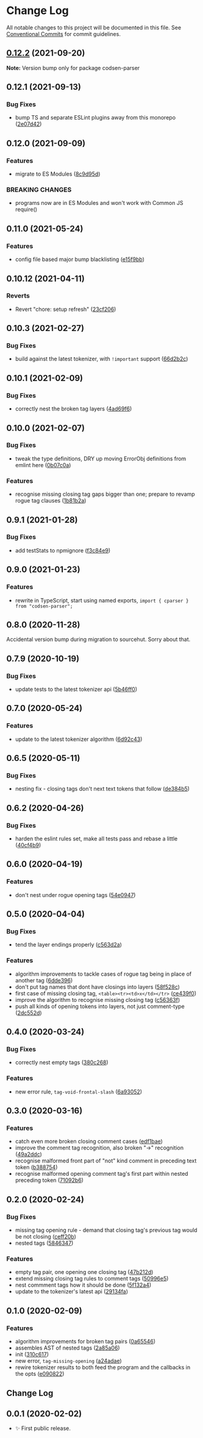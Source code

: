 # Change Log

All notable changes to this project will be documented in this file.
See [Conventional Commits](https://conventionalcommits.org) for commit guidelines.

## [0.12.2](https://github.com/codsen/codsen/compare/codsen-parser@0.12.1...codsen-parser@0.12.2) (2021-09-20)

**Note:** Version bump only for package codsen-parser





## 0.12.1 (2021-09-13)

### Bug Fixes

- bump TS and separate ESLint plugins away from this monorepo ([2e07d42](https://github.com/codsen/codsen/commit/2e07d424222b6ffedf5fb45c83ad453627ec2904))

## 0.12.0 (2021-09-09)

### Features

- migrate to ES Modules ([8c9d95d](https://github.com/codsen/codsen/commit/8c9d95d5dea0b769c2f070397141918a4893d575))

### BREAKING CHANGES

- programs now are in ES Modules and won't work with Common JS require()

## 0.11.0 (2021-05-24)

### Features

- config file based major bump blacklisting ([e15f9bb](https://github.com/codsen/codsen/commit/e15f9bba1c4fd5f847ac28b3f38fa6ee633f5dca))

## 0.10.12 (2021-04-11)

### Reverts

- Revert "chore: setup refresh" ([23cf206](https://github.com/codsen/codsen/commit/23cf206970a087ff0fa04e61f94d919f59ab3881))

## 0.10.3 (2021-02-27)

### Bug Fixes

- build against the latest tokenizer, with `!important` support ([66d2b2c](https://github.com/codsen/codsen/commit/66d2b2c60cdf88ce734443b9742d774401c0d914))

## 0.10.1 (2021-02-09)

### Bug Fixes

- correctly nest the broken tag layers ([4ad69f6](https://github.com/codsen/codsen/commit/4ad69f605f7164245d53bc2ec5b24bf0426ec3c7))

## 0.10.0 (2021-02-07)

### Bug Fixes

- tweak the type definitions, DRY up moving ErrorObj definitions from emlint here ([0b07c0a](https://github.com/codsen/codsen/commit/0b07c0acc8b93c6b92779b10846e545492c0babc))

### Features

- recognise missing closing tag gaps bigger than one; prepare to revamp rogue tag clauses ([1b81b2a](https://github.com/codsen/codsen/commit/1b81b2a5132e91c3b27db1d93d2082a8fdbb5774))

## 0.9.1 (2021-01-28)

### Bug Fixes

- add testStats to npmignore ([f3c84e9](https://github.com/codsen/codsen/commit/f3c84e95afc5514214312f913692d85b2e12eb29))

## 0.9.0 (2021-01-23)

### Features

- rewrite in TypeScript, start using named exports, `import { cparser } from "codsen-parser";`

## 0.8.0 (2020-11-28)

Accidental version bump during migration to sourcehut. Sorry about that.

## 0.7.9 (2020-10-19)

### Bug Fixes

- update tests to the latest tokenizer api ([5b46ff0](https://gitlab.com/codsen/codsen/commit/5b46ff094d714bf25ceaf1808fa201a7dd9334b8))

## 0.7.0 (2020-05-24)

### Features

- update to the latest tokenizer algorithm ([6d92c43](https://gitlab.com/codsen/codsen/commit/6d92c430d23a116a7c4a643b3caf92b1c785a515))

## 0.6.5 (2020-05-11)

### Bug Fixes

- nesting fix - closing tags don't next text tokens that follow ([de384b5](https://gitlab.com/codsen/codsen/commit/de384b5a3e89f6521cc4c080da1f9de3ebe96f4f))

## 0.6.2 (2020-04-26)

### Bug Fixes

- harden the eslint rules set, make all tests pass and rebase a little ([40cf4b9](https://gitlab.com/codsen/codsen/commit/40cf4b9dcb2dd1beca40d4ad4f72a9c9b07c5ad4))

## 0.6.0 (2020-04-19)

### Features

- don't nest under rogue opening tags ([54e0947](https://gitlab.com/codsen/codsen/commit/54e0947d3fd6de81347345571c6d04669124865b))

## 0.5.0 (2020-04-04)

### Bug Fixes

- tend the layer endings properly ([c563d2a](https://gitlab.com/codsen/codsen/commit/c563d2a73955a5d45ec4af54b34a2de36ae72ce5))

### Features

- algorithm improvements to tackle cases of rogue tag being in place of another tag ([6dde396](https://gitlab.com/codsen/codsen/commit/6dde3963d2c745f6270b0d4f005ae2f426cae886))
- don't put tag names that dont have closings into layers ([58f528c](https://gitlab.com/codsen/codsen/commit/58f528c69bde19885ec6eb44d7bbc59782fc80ea))
- first case of missing closing tag, `<table><tr><td>x</td></tr>` ([ce439f0](https://gitlab.com/codsen/codsen/commit/ce439f09d815c1ad9c94ce806030f5020fec44f9))
- improve the algorithm to recognise missing closing tag ([c56363f](https://gitlab.com/codsen/codsen/commit/c56363f7b78d38dde8e76c4c73bb2af755392bcb))
- push all kinds of opening tokens into layers, not just comment-type ([2dc552d](https://gitlab.com/codsen/codsen/commit/2dc552de19d720841463f3aec585532015726c4d))

## 0.4.0 (2020-03-24)

### Bug Fixes

- correctly nest empty tags ([380c268](https://gitlab.com/codsen/codsen/commit/380c26893d8cd05e2d07c7d6110167183cf8cce0))

### Features

- new error rule, `tag-void-frontal-slash` ([6a93052](https://gitlab.com/codsen/codsen/commit/6a930521f5a7f11f0a57183006d19bae29c013ff))

## 0.3.0 (2020-03-16)

### Features

- catch even more broken closing comment cases ([edf1bae](https://gitlab.com/codsen/codsen/commit/edf1baed7fbed1fb4d90162f1e27bc1e0eec6563))
- improve the comment tag recognition, also broken "->" recognition ([49a2ddc](https://gitlab.com/codsen/codsen/commit/49a2ddc9b6f6e14c3c9e36c03c2352e90149979e))
- recognise malformed front part of "not" kind comment in preceding text token ([b388754](https://gitlab.com/codsen/codsen/commit/b388754b0a1a54e92ae94e47d0b7f0d14b2a7b4c))
- recognise malformed opening comment tag's first part within nested preceding token ([71092b6](https://gitlab.com/codsen/codsen/commit/71092b695dd54b8230045af8a4379bd9fa4e20a4))

## 0.2.0 (2020-02-24)

### Bug Fixes

- missing tag opening rule - demand that closing tag's previous tag would be not closing ([ceff20b](https://gitlab.com/codsen/codsen/commit/ceff20b01d27debd4e789150504e7488c9fdbc12))
- nested tags ([5846347](https://gitlab.com/codsen/codsen/commit/584634757cf5514f3db9c3b20c211f7f855aa7e8))

### Features

- empty tag pair, one opening one closing tag ([47b212d](https://gitlab.com/codsen/codsen/commit/47b212d2ba3c479ae5df422b58883cd99d7adae4))
- extend missing closing tag rules to comment tags ([50996e5](https://gitlab.com/codsen/codsen/commit/50996e56ceafdb0ed6474d023b5971ec8cc266a9))
- nest commment tags how it should be done ([5f132a4](https://gitlab.com/codsen/codsen/commit/5f132a45e20eb7bd8ec0472a8094a6350d76ced7))
- update to the tokenizer's latest api ([29134fa](https://gitlab.com/codsen/codsen/commit/29134fa826203dda8dac40863253a8415b23484f))

## 0.1.0 (2020-02-09)

### Features

- algorithm improvements for broken tag pairs ([0a65546](https://gitlab.com/codsen/codsen/commit/0a65546f4b2f0b9427dca646a6b8a69e2f6f1d3c))
- assembles AST of nested tags ([2a85a06](https://gitlab.com/codsen/codsen/commit/2a85a06afd1e9d9512c63ce5e5f86ee636caa1d2))
- init ([310c617](https://gitlab.com/codsen/codsen/commit/310c6174d21cb95fc87507e0a611f29968d6d1ba))
- new error, `tag-missing-opening` ([a24adae](https://gitlab.com/codsen/codsen/commit/a24adae568c75079f8205df198c95bcb1c66d524))
- rewire tokenizer results to both feed the program and the callbacks in the opts ([e090822](https://gitlab.com/codsen/codsen/commit/e09082273f9cd82c0f40c48b2079536be8819689))

## Change Log

## 0.0.1 (2020-02-02)

- ✨ First public release.
